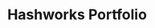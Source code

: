 ---
title: Hashworks Portfolio
description: Layout design, Magazine design, Illustration
categories:
- MAGAZINE & BOOK
layout: portfolio_detail
background-class: portBgImg
background-image: "/assets/img/portfolio/port_cover_img/portfolio.png"
porject_title: Hashworks Portfolio
porject_subtitle: Layout design, Magazine design, Illustration
porject_apple_imglink: ""
porject_android_imglink: ""
project_detail: This magazine combines all of the works done by Hashworks. It encapsulates amazing articles, case studies and Hashwork’s journey throughout the past years. Pages are super informative and not only does it compel the readers to go on, but also admire the beautifully designed layout which keeps them captivated.
whatWeDoList:
- Layout design
- Magazine design
- Illustration
img: "/assets/img/portfolio/hash_port/2.png"
imgContent:   A page from the hashworks portfolio magazine.


variation_img1: "/assets/img/portfolio/hash_port/7.png"
variation_img2: "/assets/img/portfolio/hash_port/8.png"
variation_img3: "/assets/img/portfolio/hash_port/9.png"
---